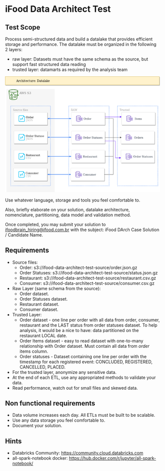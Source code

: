 # iFood Data Architect Test

## Test Scope

Process semi-structured data and build a datalake that provides efficient storage and performance. The datalake must be organized in the following 2 layers:
* raw layer: Datasets must have the same schema as the source, but support fast structured data reading
* trusted layer: datamarts as required by the analysis team

![Datalake](./media/datalake.png)

Use whatever language, storage and tools you feel comfortable to. 

Also, briefly elaborate on your solution, datalake architecture, nomenclature, partitioning, data model and validation method.

Once completed, you may submit your solution to ifoodbrain_hiring@ifood.com.br with the subject: iFood DArch Case Solution / Candidate Name.

## Requirements

* Source files:
  * Order: s3://ifood-data-architect-test-source/order.json.gz
  * Order Statuses: s3://ifood-data-architect-test-source/status.json.gz
  * Restaurant: s3://ifood-data-architect-test-source/restaurant.csv.gz
  * Consumer: s3://ifood-data-architect-test-source/consumer.csv.gz 
* Raw Layer (same schema from the source):
  * Order dataset.
  * Order Statuses dataset.
  * Restaurant dataset.
  * Consumer dataset.
* Trusted Layer:
  * Order dataset -  one line per order with all data from order, consumer, restaurant and the LAST status from order statuses dataset. To help analysis, it would be a nice to have: data partitioned on the restaurant LOCAL date.
  * Order Items dataset - easy to read dataset with one-to-many relationship with Order dataset. Must contain all data from _order_ items column.
  * Order statuses - Dataset containing one line per order with the timestamp for each registered event: CONCLUDED, REGISTERED, CANCELLED, PLACED.
* For the trusted layer, anonymize any sensitive data.
* At the end of each ETL, use any appropriated methods to validate your data.
* Read performance, watch out for small files and skewed data.

## Non functional requirements
* Data volume increases each day. All ETLs must be built to be scalable.
* Use any data storage you feel comfortable to.
* Document your solution.

## Hints
* Databricks Community: https://community.cloud.databricks.com
* all-spark-notebook docker: https://hub.docker.com/r/jupyter/all-spark-notebook/
